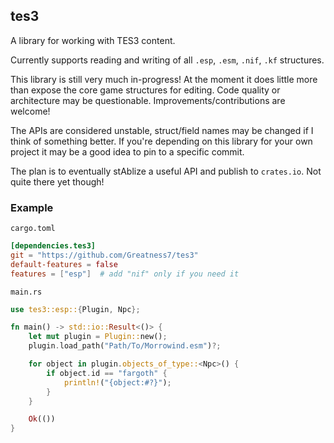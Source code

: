 ## tes3

A library for working with TES3 content.

Currently supports reading and writing of all `.esp`, `.esm`, `.nif`, `.kf` structures.

This library is still very much in-progress! At the moment it does little more than expose the core game structures for editing. Code quality or architecture may be questionable. Improvements/contributions are welcome!

The APIs are considered unstable, struct/field names may be changed if I think of something better. If you're depending on this library for your own project it may be a good idea to pin to a specific commit.

The plan is to eventually stAblize a useful API and publish to `crates.io`. Not quite there yet though!

### Example

`cargo.toml`
```toml
[dependencies.tes3]
git = "https://github.com/Greatness7/tes3"
default-features = false
features = ["esp"]  # add "nif" only if you need it
```

`main.rs`
```rs
use tes3::esp::{Plugin, Npc};

fn main() -> std::io::Result<()> {
    let mut plugin = Plugin::new();
    plugin.load_path("Path/To/Morrowind.esm")?;

    for object in plugin.objects_of_type::<Npc>() {
        if object.id == "fargoth" {
            println!("{object:#?}");
        }
    }

    Ok(())
}

```
